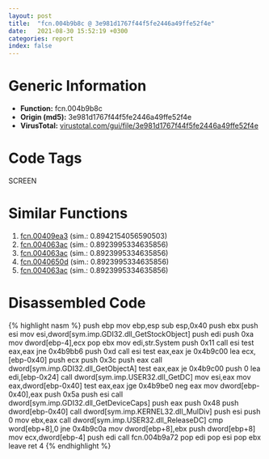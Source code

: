 ```yaml
---
layout: post
title:  "fcn.004b9b8c @ 3e981d1767f44f5fe2446a49ffe52f4e"
date:   2021-08-30 15:52:19 +0300
categories: report
index: false
---
```


# Generic Information
- **Function:** fcn.004b9b8c
- **Origin (md5):** 3e981d1767f44f5fe2446a49ffe52f4e
- **VirusTotal:** [virustotal.com/gui/file/3e981d1767f44f5fe2446a49ffe52f4e][virustotal_ref]

# Code Tags
<span class="tag" id="SCREEN">SCREEN</span>


# Similar Functions

1. [fcn.00409ea3][similar_1_ref] (sim.: 0.8942154056590503)
2. [fcn.004063ac][similar_2_ref] (sim.: 0.8923995334635856)
3. [fcn.004063ac][similar_3_ref] (sim.: 0.8923995334635856)
4. [fcn.0040650d][similar_4_ref] (sim.: 0.8923995334635856)
5. [fcn.004063ac][similar_5_ref] (sim.: 0.8923995334635856)


# Disassembled Code

{% highlight nasm %}
push ebp
mov ebp,esp
sub esp,0x40
push ebx
push esi
mov esi,dword[sym.imp.GDI32.dll_GetStockObject]
push edi
push 0xa
mov dword[ebp-4],ecx
pop ebx
mov edi,str.System
push 0x11
call esi
test eax,eax
jne 0x4b9bb6
push 0xd
call esi
test eax,eax
je 0x4b9c00
lea ecx,[ebp-0x40]
push ecx
push 0x3c
push eax
call dword[sym.imp.GDI32.dll_GetObjectA]
test eax,eax
je 0x4b9c00
push 0
lea edi,[ebp-0x24]
call dword[sym.imp.USER32.dll_GetDC]
mov esi,eax
mov eax,dword[ebp-0x40]
test eax,eax
jge 0x4b9be0
neg eax
mov dword[ebp-0x40],eax
push 0x5a
push esi
call dword[sym.imp.GDI32.dll_GetDeviceCaps]
push eax
push 0x48
push dword[ebp-0x40]
call dword[sym.imp.KERNEL32.dll_MulDiv]
push esi
push 0
mov ebx,eax
call dword[sym.imp.USER32.dll_ReleaseDC]
cmp word[ebp+8],0
jne 0x4b9c0a
mov dword[ebp+8],ebx
push dword[ebp+8]
mov ecx,dword[ebp-4]
push edi
call fcn.004b9a72
pop edi
pop esi
pop ebx
leave
ret 4
{% endhighlight %}


[similar_1_ref]: /report/fcn.00409ea3@470263fe7e7cc115b95cd041d643e3b5
[similar_2_ref]: /report/fcn.004063ac@59b1876779e3211327c1a96e7e2c12c4
[similar_3_ref]: /report/fcn.004063ac@dddb2d45bcd78e2cc2df460dd599efa4
[similar_4_ref]: /report/fcn.0040650d@d6ea03fac5cc8539ee4d47aca4467735
[similar_5_ref]: /report/fcn.004063ac@e7f0482c425f7bc9cd320f60c1cfa28c
[virustotal_ref]: https://www.virustotal.com/gui/file/3e981d1767f44f5fe2446a49ffe52f4e